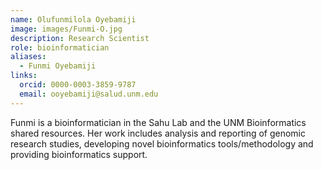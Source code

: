 ```yaml
---
name: Olufunmilola Oyebamiji
image: images/Funmi-O.jpg
description: Research Scientist
role: bioinformatician
aliases:
  - Funmi Oyebamiji
links:
  orcid: 0000-0003-3859-9787
  email: ooyebamiji@salud.unm.edu
---
```


Funmi is a bioinformatician in the Sahu Lab and the UNM Bioinformatics shared resources. Her work includes analysis and reporting of genomic research studies, developing novel bioinformatics tools/methodology and providing bioinformatics support. 

